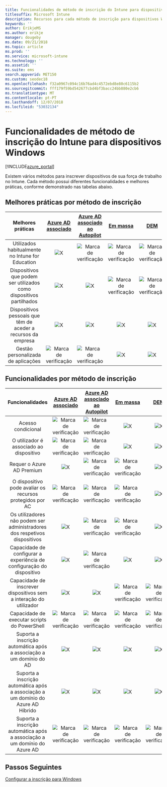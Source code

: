 ```yaml
---
title: Funcionalidades de método de inscrição do Intune para dispositivos Windows
titlesuffix: Microsoft Intune
description: Recursos para cada método de inscrição para dispositivos Windows.
keywords: ''
author: ErikjeMS
ms.author: erikje
manager: dougeby
ms.date: 09/21/2018
ms.topic: article
ms.prod: ''
ms.service: microsoft-intune
ms.technology: ''
ms.assetid: ''
ms.suite: ems
search.appverid: MET150
ms.custom: seodec18
ms.openlocfilehash: f32a0967c094c16b76ad4c4572ebd8e80c6115b2
ms.sourcegitcommit: fff179f59bd542677cbd4bf3bacc24bb880e2cb6
ms.translationtype: MT
ms.contentlocale: pt-PT
ms.lasthandoff: 12/07/2018
ms.locfileid: "53032134"
---
```

# <a name="intune-enrollment-method-capabilities-for-windows-devices"></a>Funcionalidades de método de inscrição do Intune para dispositivos Windows
[!INCLUDE[azure_portal](./includes/azure_portal.md)]

Existem vários métodos para inscrever dispositivos de sua força de trabalho no Intune. Cada método possui diferentes funcionalidades e melhores práticas, conforme demonstrado nas tabelas abaixo.

## <a name="best-practices-by-enrollment-method"></a>Melhores práticas por método de inscrição
| **Melhores práticas** | **[Azure AD associado](windows-enroll.md#enable-windows-10-automatic-enrollment)**|**[Azure AD associado ao Autopilot](enrollment-autopilot.md)** |**[Em massa](windows-bulk-enroll.md)**|**[DEM](device-enrollment-manager-enroll.md)** | **[BYOD](device-enrollment.md#bring-your-own-device)** | **[GPO](https://docs.microsoft.com/windows/client-management/mdm/enroll-a-windows-10-device-automatically-using-group-policy)** |
|:---:|:---:|:---:|:---:|:---:|:---:|:---:|
|Utilizados habitualmente no Intune for Education|![X](media/xmark.png)|![Marca de verificação](media/checkmark.png)|![Marca de verificação](media/checkmark.png)|![Marca de verificação](media/checkmark.png)|![X](media/xmark.png)|![X](media/xmark.png)|
|Dispositivos que podem ser utilizados como dispositivos partilhados|![X](media/xmark.png)|![X](media/xmark.png)|![Marca de verificação](media/checkmark.png)|![Marca de verificação](media/checkmark.png)|![X](media/xmark.png)|![X](media/xmark.png)|
|Dispositivos pessoais que têm de aceder a recursos da empresa|![X](media/xmark.png)|![X](media/xmark.png)|![X](media/xmark.png)|![X](media/xmark.png)|![Marca de verificação](media/checkmark.png)|![X](media/xmark.png)|
|Gestão personalizada de aplicações|![Marca de verificação](media/checkmark.png)|![Marca de verificação](media/checkmark.png)|![X](media/xmark.png)|![X](media/xmark.png)|![Marca de verificação](media/checkmark.png)|![Marca de verificação](media/checkmark.png)|

## <a name="capabilities-by-enrollment-method"></a>Funcionalidades por método de inscrição

| **Funcionalidades** | **[Azure AD associado](windows-enroll.md#enable-windows-10-automatic-enrollment)**|**[Azure AD associado ao Autopilot](enrollment-autopilot.md)** |**[Em massa](windows-bulk-enroll.md)**|**[DEM](device-enrollment-manager-enroll.md)** | **[BYOD](device-enrollment.md#bring-your-own-device)** | **[GPO](https://docs.microsoft.com/windows/client-management/mdm/enroll-a-windows-10-device-automatically-using-group-policy)** |
|:---:|:---:|:---:|:---:|:---:|:---:|:---:|
|Acesso condicional                                      |![Marca de verificação](media/checkmark.png)|![Marca de verificação](media/checkmark.png)|![X](media/xmark.png)|![X](media/xmark.png)|![Marca de verificação](media/checkmark.png)|![Marca de verificação](media/checkmark.png)|
|O utilizador é associado ao dispositivo                    |![Marca de verificação](media/checkmark.png)|![Marca de verificação](media/checkmark.png)|![X](media/xmark.png)|![X](media/xmark.png)|![Marca de verificação](media/checkmark.png)|![Marca de verificação](media/checkmark.png)|
|Requer o Azure AD Premium                               |![X](media/xmark.png)|![Marca de verificação](media/checkmark.png)|![Marca de verificação](media/checkmark.png)|![X](media/xmark.png)|![X](media/xmark.png)|![Marca de verificação](media/checkmark.png)|
|O dispositivo pode avaliar os recursos protegidos por AC             |![Marca de verificação](media/checkmark.png)|![Marca de verificação](media/checkmark.png)|![Marca de verificação](media/checkmark.png)|![X](media/xmark.png)|![Marca de verificação](media/checkmark.png)|![Marca de verificação](media/checkmark.png)|
|Os utilizadores não podem ser administradores dos respetivos dispositivos               |![X](media/xmark.png)|![Marca de verificação](media/checkmark.png)|![Marca de verificação](media/checkmark.png)|![X](media/xmark.png)|![X](media/xmark.png)|![X](media/xmark.png)|
|Capacidade de configurar a experiência de configuração do dispositivo        |![X](media/xmark.png)|![Marca de verificação](media/checkmark.png)|![X](media/xmark.png)|![X](media/xmark.png)|![X](media/xmark.png)|![X](media/xmark.png)|
|Capacidade de inscrever dispositivos sem a interação do utilizador      |![X](media/xmark.png)|![X](media/xmark.png)|![Marca de verificação](media/checkmark.png)|![Marca de verificação](media/checkmark.png)|![X](media/xmark.png)|![Marca de verificação](media/checkmark.png)|
|Capacidade de executar scripts do PowerShell                       |![Marca de verificação](media/checkmark.png)|![Marca de verificação](media/checkmark.png)|![Marca de verificação](media/checkmark.png)|![Marca de verificação](media/checkmark.png)|![X](media/xmark.png)|![X](media/xmark.png)| 
|Suporta a inscrição automática após a associação a um domínio do AD      |![X](media/xmark.png)|![X](media/xmark.png)|![X](media/xmark.png)|![X](media/xmark.png)|![X](media/xmark.png)|![Marca de verificação](media/checkmark.png)|
|Suporta a inscrição automática após a associação a um domínio do Azure AD Híbrido|![X](media/xmark.png)|![X](media/xmark.png)|![X](media/xmark.png)|![X](media/xmark.png)|![X](media/xmark.png)|![Marca de verificação](media/checkmark.png)|
|Suporta a inscrição automática após a associação a um domínio do Azure AD       |![Marca de verificação](media/checkmark.png)|![Marca de verificação](media/checkmark.png)|![Marca de verificação](media/checkmark.png)|![Marca de verificação](media/checkmark.png)|![Marca de verificação](media/checkmark.png)|![X](media/xmark.png)|

## <a name="next-steps"></a>Passos Seguintes

[Configurar a inscrição para Windows ](windows-enroll.md)

